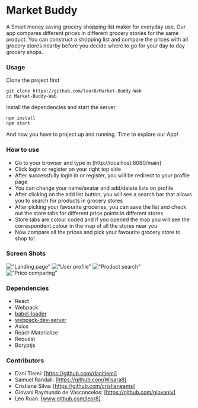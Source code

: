 Market Buddy
=====================

A Smart money saving grocery shopping list maker for everyday use. Our app compares different prices in different grocery stories for the same product. You can construct a shopping list and compare the prices with all grocery stores nearby before you decide where to go for your day to day grocery shops.

### Usage

Clone the project first

```
git clone https://github.com/leor8/Market-Buddy-Web
cd Market-Buddy-Web
```

Install the dependencies and start the server.

```
npm install
npm start
```

And now you have to project up and running. Time to explore our App!

### How to use

* Go to your browser and type in [http://localhost:8080/main]
* Click login or register on your right top side
* After successfully login in or register, you will be redirect to your profile page
* You can change your name/avatar and add/delete lists on profile
* After clicking on the add list button, you will see a search bar that allows you to search for products in grocery stores
* After picking your favourite groceries, you can save the list and check out the store tabs for different price points in different stores
* Store tabs are colour coded and if you opened the map you will see the correspondent colour in the map of all the stores near you
* Now compare all the prices and pick your favourite grocery store to shop to!


### Screen Shots

!["Landing page"](https://github.com/leor8/Market-Buddy-Web/blob/master/docs/Screen%20Shot%202018-08-10%20at%202.04.31%20PM.png)
!["User profile"](https://github.com/leor8/Market-Buddy-Web/blob/master/docs/Screen%20Shot%202018-08-10%20at%202.05.34%20PM.png)
!["Product search"](https://github.com/leor8/Market-Buddy-Web/blob/master/docs/Screen%20Shot%202018-08-10%20at%202.05.58%20PM.png)
!["Price comparing"](https://github.com/leor8/Market-Buddy-Web/blob/master/docs/Screen%20Shot%202018-08-10%20at%202.06.55%20PM.png)

### Dependencies

* React
* Webpack
* [babel-loader](https://github.com/babel/babel-loader)
* [webpack-dev-server](https://github.com/webpack/webpack-dev-server)
* Axios
* React-Materialize
* Request
* Bcryptjs

### Contributors
* Dani Tiemi: [https://github.com/danitiemi]
* Samuel Randall: [https://github.com/Wisara8]
* Cristiane Silva: [https://github.com/cristianeams]
* Giovani Raymundo de Vasconcelos: [https://github.com/giovaniv]
* Leo Ruan: [www.github.com/leor8]
